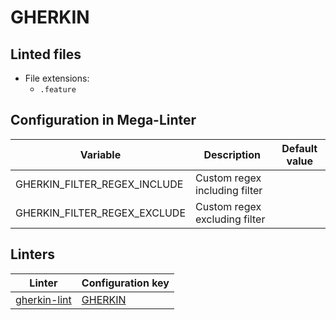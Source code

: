 <!-- markdownlint-disable MD003 MD020 MD033 MD041 -->
<!-- Generated by .automation/build.py, please do not update manually -->
<!-- Instead, update descriptor file at https://github.com/nvuillam/mega-linter/tree/master/megalinter/descriptors/gherkin.yml -->
# GHERKIN

## Linted files

- File extensions:
  - `.feature`

## Configuration in Mega-Linter

| Variable | Description | Default value |
| ----------------- | -------------- | -------------- |
| GHERKIN_FILTER_REGEX_INCLUDE | Custom regex including filter |  |
| GHERKIN_FILTER_REGEX_EXCLUDE | Custom regex excluding filter |  |

## Linters

| Linter | Configuration key |
| ------ | ----------------- |
| [gherkin-lint](gherkin_gherkin_lint.md) | [GHERKIN](gherkin_gherkin_lint.md) |
